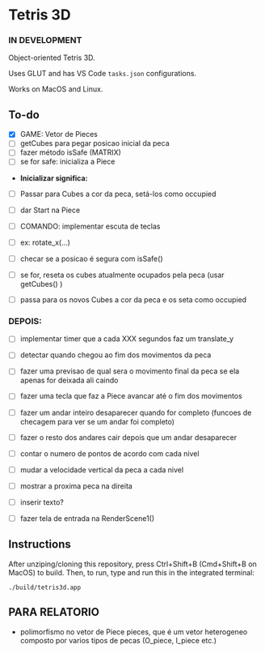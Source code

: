 # Tetris 3D
### IN DEVELOPMENT

Object-oriented Tetris 3D.

Uses GLUT and has VS Code `tasks.json` configurations.

Works on MacOS and Linux.

## To-do

* [X] GAME: Vetor de Pieces
* [ ] getCubes para pegar posicao inicial da peca
* [ ] fazer método isSafe (MATRIX)
* [ ] se for safe: inicializa a Piece
* **Inicializar significa:**
* [ ] Passar para Cubes a cor da peca, setá-los como occupied
* [ ] dar Start na Piece

* [ ] COMANDO: implementar escuta de teclas
* [ ] ex: rotate_x(...)
* [ ] checar se a posicao é segura com isSafe()
* [ ] se for, reseta os cubes atualmente ocupados pela peca (usar getCubes() )
* [ ] passa para os novos Cubes a cor da peca e os seta como occupied

### DEPOIS:
* [ ] implementar timer que a cada XXX segundos faz um translate_y
* [ ] detectar quando chegou ao fim dos movimentos da peca
* [ ] fazer uma previsao de qual sera o movimento final da peca se ela apenas for deixada ali caindo
* [ ] fazer uma tecla que faz a Piece avancar até o fim dos movimentos
* [ ] fazer um andar inteiro desaparecer quando for completo (funcoes de checagem para ver se um andar foi completo)
* [ ] fazer o resto dos andares cair depois que um andar desaparecer
* [ ] contar o numero de pontos de acordo com cada nivel
* [ ] mudar a velocidade vertical da peca a cada nivel
* [ ] mostrar a proxima peca na direita 
* [ ] inserir texto?
* [ ] fazer tela de entrada na RenderScene1()


## Instructions

After unziping/cloning this repository, press Ctrl+Shift+B (Cmd+Shift+B on MacOS) to build.
Then, to run, type and run this in the integrated terminal:

```
./build/tetris3d.app
```


## PARA RELATORIO

- polimorfismo no vetor de Piece pieces, que é um vetor heterogeneo composto por varios tipos de pecas (O_piece, I_piece etc.)
